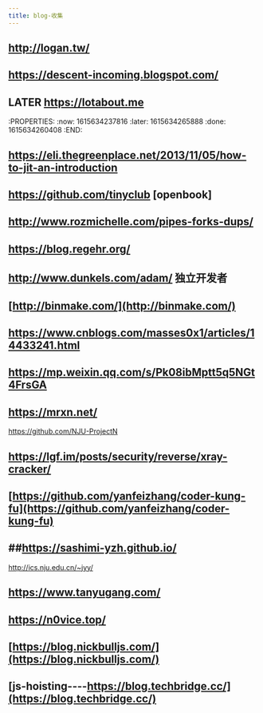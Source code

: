 ```yaml
---
title: blog-收集
---
```


## http://logan.tw/
## https://descent-incoming.blogspot.com/
## LATER https://lotabout.me
:PROPERTIES:
:now: 1615634237816
:later: 1615634265888
:done: 1615634260408
:END:
## https://eli.thegreenplace.net/2013/11/05/how-to-jit-an-introduction
## https://github.com/tinyclub [openbook]
## http://www.rozmichelle.com/pipes-forks-dups/
## https://blog.regehr.org/
## http://www.dunkels.com/adam/ 独立开发者
##
## [http://binmake.com/](http://binmake.com/)
## https://www.cnblogs.com/masses0x1/articles/14433241.html
## https://mp.weixin.qq.com/s/Pk08ibMptt5q5NGt4FrsGA
## https://mrxn.net/
https://github.com/NJU-ProjectN
## https://lgf.im/posts/security/reverse/xray-cracker/
## [https://github.com/yanfeizhang/coder-kung-fu](https://github.com/yanfeizhang/coder-kung-fu)
## ##https://sashimi-yzh.github.io/
http://ics.nju.edu.cn/~jyy/
## https://www.tanyugang.com/
## https://n0vice.top/
## [https://blog.nickbulljs.com/](https://blog.nickbulljs.com/)
## [js-hoisting----https://blog.techbridge.cc/](https://blog.techbridge.cc/)
